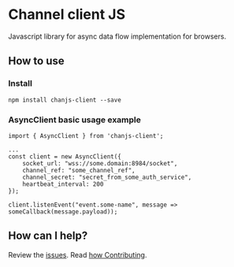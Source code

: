 # Channel client JS
Javascript library for async data flow  implementation for browsers.

## How to use

### Install

```npm
npm install chanjs-client --save
```


### AsyncClient basic usage example

```
import { AsyncClient } from 'chanjs-client';

...
const client = new AsyncClient({
    socket_url: "wss://some.domain:8984/socket",
    channel_ref: "some_channel_ref",
    channel_secret: "secret_from_some_auth_service",
    heartbeat_interval: 200
});

client.listenEvent("event.some-name", message => someCallback(message.payload));

```

## How can I help?

Review the [issues](https://github.com/bancolombia/async-dataflow-channel-client-js/issues). Read [how Contributing](hhttps://github.com/bancolombia/async-dataflow-channel-client-js/wiki/Contributing).
